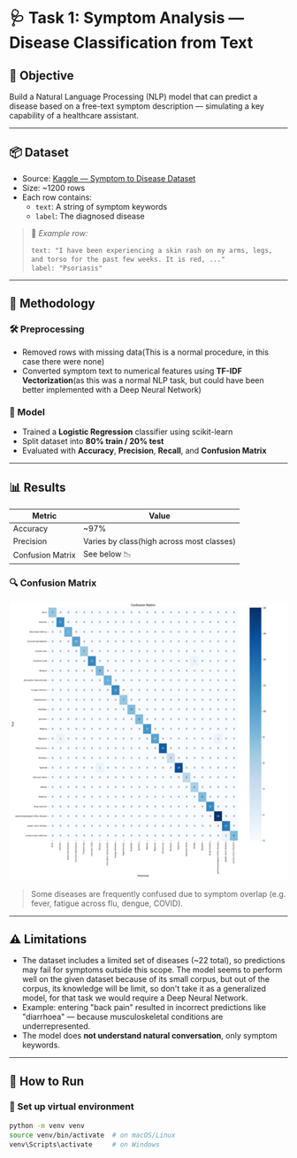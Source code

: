 # 🩺 Task 1: Symptom Analysis — Disease Classification from Text

## 🧠 Objective

Build a Natural Language Processing (NLP) model that can predict a disease based on a free-text symptom description — simulating a key capability of a healthcare assistant.

---

## 📦 Dataset

- Source: [Kaggle — Symptom to Disease Dataset](https://www.kaggle.com/datasets/niyarrbarman/symptom2disease)
- Size: ~1200 rows
- Each row contains:
  - `text`: A string of symptom keywords
  - `label`: The diagnosed disease

> 📝 *Example row:*
> ```
> text: "I have been experiencing a skin rash on my arms, legs, and torso for the past few weeks. It is red, ..."
> label: "Psoriasis"
> ```

---

## 🧪 Methodology

### 🛠 Preprocessing
- Removed rows with missing data(This is a normal procedure, in this case there were none)
- Converted symptom text to numerical features using **TF-IDF Vectorization**(as this was a normal NLP task, but could have been better implemented with a Deep Neural Network)

### 🤖 Model
- Trained a **Logistic Regression** classifier using scikit-learn
- Split dataset into **80% train / 20% test**
- Evaluated with **Accuracy**, **Precision**, **Recall**, and **Confusion Matrix**

---

## 📊 Results

| Metric     | Value         |
|------------|---------------|
| Accuracy   | ~97%          |
| Precision  | Varies by class(high across most classes) |
| Confusion Matrix | See below 📉 |

### 🔍 Confusion Matrix  
![Confusion Matrix](confusion_matrix_scaled.png)

> Some diseases are frequently confused due to symptom overlap (e.g. fever, fatigue across flu, dengue, COVID).

---

## ⚠️ Limitations

- The dataset includes a limited set of diseases (~22 total), so predictions may fail for symptoms outside this scope. The model seems to perform well on the given dataset because of its small corpus, but out of the corpus, its knowledge will be limit, so don't take it as a generalized model, for that task we would require a Deep Neural Network.
- Example: entering "back pain" resulted in incorrect predictions like "diarrhoea" — because musculoskeletal conditions are underrepresented.
- The model does **not understand natural conversation**, only symptom keywords.

---

## 🚀 How to Run

### 🧪 Set up virtual environment
```bash
python -m venv venv
source venv/bin/activate  # on macOS/Linux
venv\Scripts\activate     # on Windows